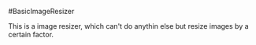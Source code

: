 #BasicImageResizer

This is a image resizer, which can't do anythin else but resize images by a certain factor. 
